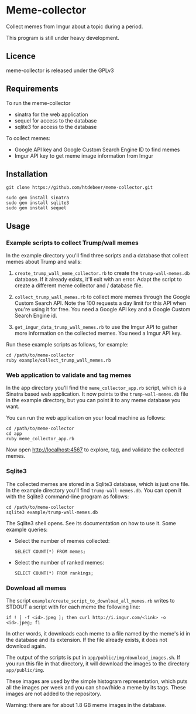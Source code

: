 # Meme-collector

Collect memes from Imgur about a topic during a period.

This program is still under heavy development.

## Licence

meme-collector is released under the GPLv3

## Requirements

To run the meme-collector

- sinatra for the web application
- sequel for access to the database
- sqlite3 for access to the database

To collect memes:

- Google API key and Google Custom Search Engine ID to find memes
- Imgur API key to get meme image information from Imgur

## Installation

    git clone https://github.com/htdebeer/meme-collector.git

    sudo gem install sinatra
    sudo gem install sqlite3
    sudo gem install sequel

## Usage

### Example scripts to collect Trump/wall memes

In the example directory you'll find three scripts and a database that collect
memes about Trump and walls:

1. `create_trump_wall_meme_collector.rb` to create the `trump-wall-memes.db`
   database. If it already exists, it'll exit with an error. Adapt the script
   to create a different meme collector and / database file.

2. `collect_trump_wall_memes.rb` to collect more memes through the Google Custom
   Search API. Note the 100 requests a day limit for this API when you're
   using it for free. You need a Google API key and a Google Custom Search
   Engine id. 

3. `get_imgur_data_trump_wall_memes.rb` to use the Imgur API to gather more
   information on the collected memes. You need a Imgur API key.

Run these example scripts as follows, for example:   
    
    cd /path/to/meme-collector
    ruby example/collect_trump_wall_memes.rb

### Web application to validate and tag memes

In the app directory you'll find the `meme_collector_app.rb` script, which is a
Sinatra based web application. It now points to the `trump-wall-memes.db` file
in the example directory, but you can point it to any meme database you want.

You can run the web application on your local machine as follows:

    cd /path/to/meme-collector
    cd app
    ruby meme_collector_app.rb

Now open [http://localhost:4567](http://localhost:4567) to explore, tag, and
validate the collected memes.

### Sqlite3

The collected memes are stored in a Sqlite3 database, which is just one file.
In the example directory you'll find `trump-wall-memes.db`. You can open it with
the Sqlite3 command-line program as follows:

    cd /path/to/meme-collector
    sqlite3 example/trump-wall-memes.db

The Sqlite3 shell opens. See its documentation on how to use it. Some example
queries:

- Select the number of memes collected:

      SELECT COUNT(*) FROM memes;

- Select the number of ranked memes:

      SELECT COUNT(*) FROM rankings;

### Download all memes

The script `example/create_script_to_download_all_memes.rb` writes to STDOUT a
script with for each meme the following line:

    if ! [ -f <id>.jpeg ]; then curl http://i.imgur.com/<link> -o <id>.jpeg; fi

In other words, it downloads each meme to a file named by the meme's id in the
database and its extension. If the file already exists, it does not download
again. 

The output of the scripts is put in `app/public/img/download_images.sh`. If
you run this file in that directory, it will download the images to the
directory `app/public/img`.

These images are used by the simple histogram representation, which puts all
the images per week and you can show/hide a meme by its tags. These images are
not added to the repository.

Warning: there are for about 1.8 GB meme images in the database.
